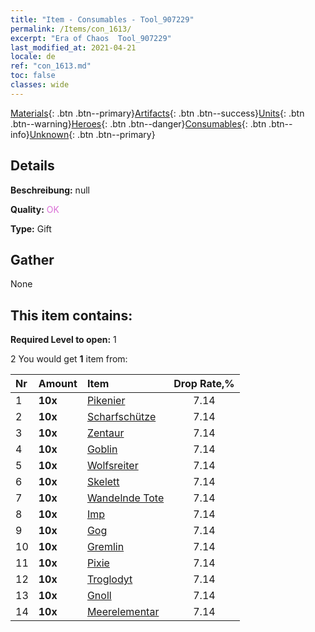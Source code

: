```yaml
---
title: "Item - Consumables - Tool_907229"
permalink: /Items/con_1613/
excerpt: "Era of Chaos  Tool_907229"
last_modified_at: 2021-04-21
locale: de
ref: "con_1613.md"
toc: false
classes: wide
---
```

 [Materials](/de/Items/){: .btn .btn--primary}[Artifacts](/de/Items/Artifacts/){: .btn .btn--success}[Units](/de/Items/Units/){: .btn .btn--warning}[Heroes](/de/Items/Heroes/){: .btn .btn--danger}[Consumables](/de/Items/Consumables/){: .btn .btn--info}[Unknown](/de/Items/Unknown/){: .btn .btn--primary}

## Details
 **Beschreibung:** null

 **Quality:** <span style="color: #DA70D6">OK</span>

 **Type:** Gift

## Gather

  None

## This item contains:

 **Required Level to open:** 1

 2 You would get **1** item  from:

  | Nr | Amount |     Item    | Drop Rate,% |
  |:---|:-------|:------------|:---------:|
  | 1 |  **10x** | [Pikenier](/de/Items/unt_190/) | 7.14 | 
  | 2 |  **10x** | [Scharfschütze](/de/Items/unt_191/) | 7.14 | 
  | 3 |  **10x** | [Zentaur](/de/Items/unt_199/) | 7.14 | 
  | 4 |  **10x** | [Goblin](/de/Items/unt_217/) | 7.14 | 
  | 5 |  **10x** | [Wolfsreiter](/de/Items/unt_218/) | 7.14 | 
  | 6 |  **10x** | [Skelett](/de/Items/unt_208/) | 7.14 | 
  | 7 |  **10x** | [Wandelnde Tote](/de/Items/unt_209/) | 7.14 | 
  | 8 |  **10x** | [Imp](/de/Items/unt_226/) | 7.14 | 
  | 9 |  **10x** | [Gog](/de/Items/unt_227/) | 7.14 | 
  | 10 |  **10x** | [Gremlin](/de/Items/unt_235/) | 7.14 | 
  | 11 |  **10x** | [Pixie](/de/Items/unt_262/) | 7.14 | 
  | 12 |  **10x** | [Troglodyt](/de/Items/unt_244/) | 7.14 | 
  | 13 |  **10x** | [Gnoll](/de/Items/unt_253/) | 7.14 | 
  | 14 |  **10x** | [Meerelementar](/de/Items/unt_275/) | 7.14 | 
